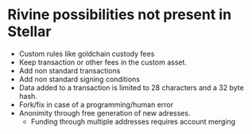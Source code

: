 # Rivine possibilities not present in Stellar

- Custom rules like goldchain custody fees
- Keep transaction or other fees in the custom asset.
- Add non standard transactions
- Add non standard signing conditions
- Data added to a transaction is limited to 28 characters and a 32 byte hash.
- Fork/fix in case of a programming/human error
- Anonimity through free generation of new adresses.
    - Funding through multiple addresses requires account merging